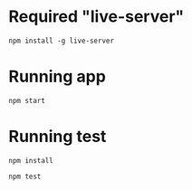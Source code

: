 # Required "live-server"
```npm install -g live-server```


# Running app
```npm start```


# Running test
```npm install```

```npm test```
